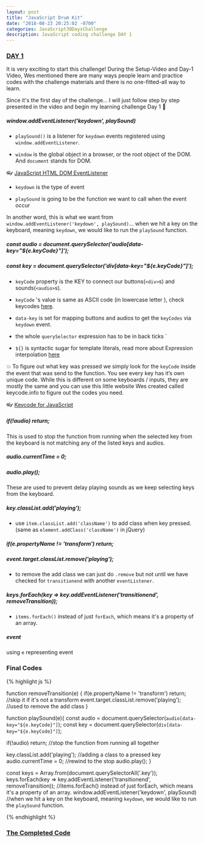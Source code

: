 ```yaml
---
layout: post
title: "JavaScript Drum Kit"
date: "2018-08-23 20:25:02 -0700"
categories: JavaScript30DaysChallenge
description: JavaScript coding challenge DAY 1
---
```


### [DAY 1]((https://github.com/WYCodeBook/JavaScript30/tree/master/01%20-%20JavaScript%20Drum%20Kit))

It is very exciting to start this challenge! During the Setup-Video and Day-1 Video, Wes mentioned there are many ways people learn and practice codes with the challenge materials and there is no one-fitted-all way to learn.

Since it's the first day of the challenge... I will just follow step by step presented in the video and begin my learning challenge Day 1 🤩

##### window.addEventListener('keydown', playSound)

  - `playSound()` is a listener for `keydown` events registered using `window.addEventListener`.

  - `window` is the global object in a browser, or the root object of the DOM. And `document` stands for DOM.

👓 [JavaScript HTML DOM EventListener](https://www.w3schools.com/js/js_htmldom_eventlistener.asp)

  - `keydown` is the type of event

  - `playSound` is going to be the function we want to call when the event occur

In another word, this is what we want from `window.addEventListener('keydown', playSound)`... when we hit a key on the keyboard, meaning `keydown`, we would like to run the `playSound` function.

##### const audio = document.querySelector('audio[data-key="${e.keyCode}"]');

##### const key = document.querySelector('div[data-key="${e.keyCode}"]');

  - `keyCode` property is the KEY to connect our buttons(`<div>`s) and sounds(`<audio>`s).

  - `keyCode` 's value is same as ASCII code (in lowercase letter ), check keycodes [here](http://keycode.info/).

  - `data-key` is set for mapping buttons and audios to get the `keyCodes` via `keydown` event.

  - the whole `querySelector` expression has to be in back ticks `

  - `${}` is syntactic sugar for template literals, read more about Expression interpolation [here](https://developer.mozilla.org/en-US/docs/Web/JavaScript/Reference/Template_literals)

💥 To figure out what key was pressed we simply look for the `keyCode` inside the event that was send to the function. You see every key has it’s own unique code. While this is different on some keyboards / inputs, they are mostly the same and you can use this little website Wes created called keycode.info to figure out the codes you need.

👓 [Keycode for JavaScript](http://keycode.info/)

##### if(!audio) return;

This is used to stop the function from running when the selected key from the keyboard is not matching any of the listed keys and audios.

##### audio.currentTime = 0;

##### audio.play();

These are used to prevent delay playing sounds as we keep selecting keys from the keyboard.

##### key.classList.add('playing');

  - use `item.classList.add('className')` to add class when key pressed. (same as `element.addClass('className')` in jQuery)

##### if(e.propertyName != 'transform') return;
##### event.target.classList.remove('playing');

  - to remove the add class we can just do `.remove` but not until we have checked for `transitionend` with another `eventListener`.

##### keys.forEach(key => key.addEventListener('transitionend', removeTransition));

  - `items.forEach()` instead of just `forEach`, which means it's a property of an array.

##### event

using `e` representing event

### Final Codes

{% highlight js %}

function removeTransition(e) {
  if(e.propertyName != 'transform') return; //skip it if it's not a transform
  event.target.classList.remove('playing'); //used to remove the add class
}

function playSound(e){
  const audio = document.querySelector(`audio[data-key="${e.keyCode}"]`);
  const key = document.querySelector(`div[data-key="${e.keyCode}"]`);

  if(!audio) return; //stop the function from running all together

  key.classList.add('playing'); //adding a class to a pressed key
  audio.currentTime = 0; //rewind to the stop
  audio.play();
}

const keys = Array.from(document.querySelectorAll('.key'));
keys.forEach(key => key.addEventListener('transitionend', removeTransition)); //items.forEach() instead of just forEach, which means it's a property of an array.
window.addEventListener('keydown', playSound) //when we hit a key on the keyboard, meaning `keydown`, we would like to run the `playSound` function.

{% endhighlight %}

### [The Completed Code](https://github.com/WYCodeBook/JavaScript30/tree/master/01%20-%20JavaScript%20Drum%20Kit)
